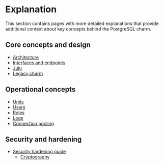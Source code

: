 # Explanation

This section contains pages with more detailed explanations that provide additional context about key concepts behind the PostgreSQL charm.

## Core concepts and design
* [Architecture]
* [Interfaces and endpoints]
* [Juju]
* [Legacy charm]

## Operational concepts
* [Units]
* [Users]
* [Roles]
* [Logs]
* [Connection pooling]

## Security and hardening
* [Security hardening guide][Security]
  * [Cryptography]


<!-- Links -->

[Architecture]: /t/11857
[Interfaces and endpoints]: /t/10251
[Units]: /t/17525
[Users]: /t/10798
[Roles]: /t/17725
[Logs]: /t/12099
[Juju]: /t/11985
[Legacy charm]: /t/10690
[Connection pooling]: /t/15777
[Security]: /t/16852
[Cryptography]: /t/16853